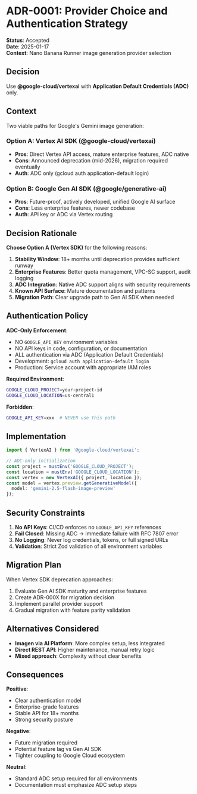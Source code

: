 # ADR-0001: Provider Choice and Authentication Strategy

**Status**: Accepted  
**Date**: 2025-01-17  
**Context**: Nano Banana Runner image generation provider selection

## Decision

Use **@google-cloud/vertexai** with **Application Default Credentials (ADC)** only.

## Context

Two viable paths for Google's Gemini image generation:

### Option A: Vertex AI SDK (@google-cloud/vertexai)
- **Pros**: Direct Vertex API access, mature enterprise features, ADC native
- **Cons**: Announced deprecation (mid-2026), migration required eventually
- **Auth**: ADC only (gcloud auth application-default login)

### Option B: Google Gen AI SDK (@google/generative-ai) 
- **Pros**: Future-proof, actively developed, unified Google AI surface
- **Cons**: Less enterprise features, newer codebase
- **Auth**: API key or ADC via Vertex routing

## Decision Rationale

**Choose Option A (Vertex SDK)** for the following reasons:

1. **Stability Window**: 18+ months until deprecation provides sufficient runway
2. **Enterprise Features**: Better quota management, VPC-SC support, audit logging
3. **ADC Integration**: Native ADC support aligns with security requirements
4. **Known API Surface**: Mature documentation and patterns
5. **Migration Path**: Clear upgrade path to Gen AI SDK when needed

## Authentication Policy

**ADC-Only Enforcement**:
- NO `GOOGLE_API_KEY` environment variables
- NO API keys in code, configuration, or documentation  
- ALL authentication via ADC (Application Default Credentials)
- Development: `gcloud auth application-default login`
- Production: Service account with appropriate IAM roles

**Required Environment**:
```bash
GOOGLE_CLOUD_PROJECT=your-project-id
GOOGLE_CLOUD_LOCATION=us-central1
```

**Forbidden**:
```bash
GOOGLE_API_KEY=xxx  # NEVER use this path
```

## Implementation

```typescript
import { VertexAI } from '@google-cloud/vertexai';

// ADC-only initialization
const project = mustEnv('GOOGLE_CLOUD_PROJECT');
const location = mustEnv('GOOGLE_CLOUD_LOCATION'); 
const vertex = new VertexAI({ project, location });
const model = vertex.preview.getGenerativeModel({ 
  model: 'gemini-2.5-flash-image-preview' 
});
```

## Security Constraints

1. **No API Keys**: CI/CD enforces no `GOOGLE_API_KEY` references
2. **Fail Closed**: Missing ADC → immediate failure with RFC 7807 error
3. **No Logging**: Never log credentials, tokens, or full signed URLs
4. **Validation**: Strict Zod validation of all environment variables

## Migration Plan

When Vertex SDK deprecation approaches:
1. Evaluate Gen AI SDK maturity and enterprise features
2. Create ADR-000X for migration decision  
3. Implement parallel provider support
4. Gradual migration with feature parity validation

## Alternatives Considered

- **Imagen via AI Platform**: More complex setup, less integrated
- **Direct REST API**: Higher maintenance, manual retry logic
- **Mixed approach**: Complexity without clear benefits

## Consequences

**Positive**:
- Clear authentication model
- Enterprise-grade features
- Stable API for 18+ months
- Strong security posture

**Negative**:
- Future migration required
- Potential feature lag vs Gen AI SDK
- Tighter coupling to Google Cloud ecosystem

**Neutral**:
- Standard ADC setup required for all environments
- Documentation must emphasize ADC setup steps